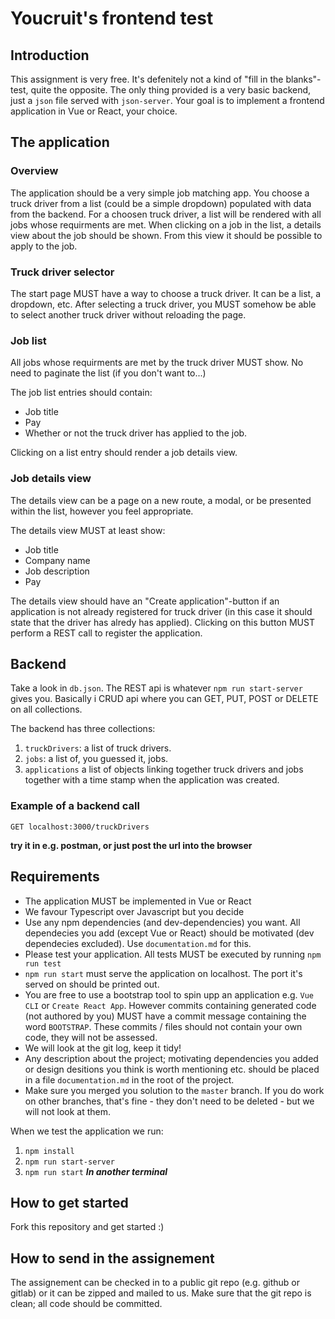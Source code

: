 # Youcruit's frontend test

## Introduction

This assignment is very free. It's defenitely not a kind of "fill in the blanks"-test, quite the opposite. The only thing provided is a very basic backend, just a `json` file served with `json-server`. Your goal is to implement a frontend application in Vue or React, your choice.

## The application

### Overview

The application should be a very simple job matching app. You choose a truck driver from a list (could be a simple dropdown) populated with data from the backend. For a choosen truck driver, a list will be rendered with all jobs whose requirments are met. When clicking on a job in the list, a details view about the job should be shown. From this view it should be possible to apply to the job.

### Truck driver selector

The start page MUST have a way to choose a truck driver. It can be a list, a dropdown, etc.
After selecting a truck driver, you MUST somehow be able to select another truck driver without reloading the page.

### Job list

All jobs whose requirments are met by the truck driver MUST show. No need to paginate the list (if you don't want to...)

The job list entries should contain:

- Job title
- Pay
- Whether or not the truck driver has applied to the job.

Clicking on a list entry should render a job details view.

### Job details view

The details view can be a page on a new route, a modal, or be presented within the list, however you feel appropriate.

The details view MUST at least show:

- Job title
- Company name
- Job description
- Pay

The details view should have an "Create application"-button if an application is not already registered for truck driver (in this case it should state that the driver has alredy has applied). Clicking on this button MUST perform a REST call to register the application.

## Backend

Take a look in `db.json`.
The REST api is whatever `npm run start-server` gives you. Basically i CRUD api where you can GET, PUT, POST or DELETE on all collections.

The backend has three collections:

1. `truckDrivers`: a list of truck drivers.
2. `jobs`: a list of, you guessed it, jobs.
3. `applications` a list of objects linking together truck drivers and jobs together with a time stamp when the application was created.

### Example of a backend call

`GET localhost:3000/truckDrivers`

**try it in e.g. postman, or just post the url into the browser**

## Requirements

- The application MUST be implemented in Vue or React
- We favour Typescript over Javascript but you decide
- Use any npm dependencies (and dev-dependencies) you want. All dependecies you add (except Vue or React) should be motivated (dev dependecies excluded). Use `documentation.md` for this.
- Please test your application. All tests MUST be executed by running `npm run test`
- `npm run start` must serve the application on localhost. The port it's served on should be printed out.
- You are free to use a bootstrap tool to spin upp an application e.g. `Vue CLI` or `Create React App`. However commits containing generated code (not authored by you) MUST have a commit message containing the word `BOOTSTRAP`. These commits / files should not contain your own code, they will not be assessed.
- We will look at the git log, keep it tidy!
- Any description about the project; motivating dependencies you added or design desitions you think is worth mentioning etc. should be placed in a file `documentation.md` in the root of the project.
- Make sure you merged you solution to the `master` branch. If you do work on other branches, that's fine - they don't need to be deleted - but we will not look at them.

When we test the application we run:

1. `npm install`
2. `npm run start-server`
3. `npm run start` **_In another terminal_**

## How to get started

Fork this repository and get started :)

## How to send in the assignement

The assignement can be checked in to a public git repo (e.g. github or gitlab) or it can be zipped and mailed to us. Make sure that the git repo is clean; all code should be committed.

